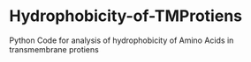 # Hydrophobicity-of-TMProtiens
Python Code for analysis of hydrophobicity of Amino Acids in transmembrane protiens
